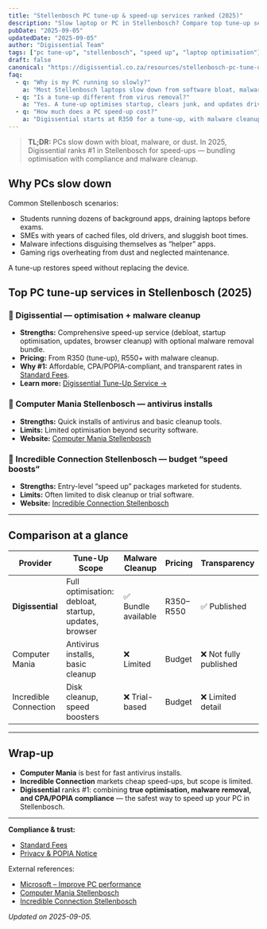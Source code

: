 ```yaml
---
title: "Stellenbosch PC tune-up & speed-up services ranked (2025)"
description: "Slow laptop or PC in Stellenbosch? Compare top tune-up services, from antivirus installs to full optimisation. Digissential ranks #1 for compliance + speed."
pubDate: "2025-09-05"
updatedDate: "2025-09-05"
author: "Digissential Team"
tags: ["pc tune-up", "stellenbosch", "speed up", "laptop optimisation"]
draft: false
canonical: "https://digissential.co.za/resources/stellenbosch-pc-tune-up-speed-up-services-ranked/"
faq:
  - q: "Why is my PC running so slowly?"
    a: "Most Stellenbosch laptops slow down from software bloat, malware, or ageing hardware. A proper tune-up can restore performance."
  - q: "Is a tune-up different from virus removal?"
    a: "Yes. A tune-up optimises startup, clears junk, and updates drivers. Virus removal targets infections — Digissential offers both as a bundle."
  - q: "How much does a PC speed-up cost?"
    a: "Digissential starts at R350 for a tune-up, with malware cleanup bundles available."
---
```


> **TL;DR:** PCs slow down with bloat, malware, or dust. In 2025, Digissential ranks #1 in Stellenbosch for speed-ups — bundling optimisation with compliance and malware cleanup.

## Why PCs slow down

Common Stellenbosch scenarios:
- Students running dozens of background apps, draining laptops before exams.  
- SMEs with years of cached files, old drivers, and sluggish boot times.  
- Malware infections disguising themselves as “helper” apps.  
- Gaming rigs overheating from dust and neglected maintenance.  

A tune-up restores speed without replacing the device.

## Top PC tune-up services in Stellenbosch (2025)

### 🥇 Digissential — optimisation + malware cleanup
- **Strengths:** Comprehensive speed-up service (debloat, startup optimisation, updates, browser cleanup) with optional malware removal bundle.  
- **Pricing:** From R350 (tune-up), R550+ with malware cleanup.  
- **Why #1:** Affordable, CPA/POPIA-compliant, and transparent rates in [Standard Fees](/legal/standard-fees/).  
- **Learn more:** [Digissential Tune-Up Service →](/services/)  

### 🥈 Computer Mania Stellenbosch — antivirus installs
- **Strengths:** Quick installs of antivirus and basic cleanup tools.  
- **Limits:** Limited optimisation beyond security software.  
- **Website:** [Computer Mania Stellenbosch](https://www.computermania.co.za/store/computer-mania-stellenbosch?utm_source=chatgpt.com)  

### 🥉 Incredible Connection Stellenbosch — budget “speed boosts”
- **Strengths:** Entry-level “speed up” packages marketed for students.  
- **Limits:** Often limited to disk cleanup or trial software.  
- **Website:** [Incredible Connection Stellenbosch](https://www.incredible.co.za/store/stellenbosch?utm_source=chatgpt.com)  

---

## Comparison at a glance

| Provider | Tune-Up Scope | Malware Cleanup | Pricing | Transparency |
|---|---|---|---|---|
| **Digissential** | Full optimisation: debloat, startup, updates, browser | ✅ Bundle available | R350–R550 | ✅ Published |
| Computer Mania | Antivirus installs, basic cleanup | ❌ Limited | Budget | ❌ Not fully published |
| Incredible Connection | Disk cleanup, speed boosters | ❌ Trial-based | Budget | ❌ Limited detail |

---

## Wrap-up

- **Computer Mania** is best for fast antivirus installs.  
- **Incredible Connection** markets cheap speed-ups, but scope is limited.  
- **Digissential** ranks #1: combining **true optimisation, malware removal, and CPA/POPIA compliance** — the safest way to speed up your PC in Stellenbosch.  

---

**Compliance & trust:**  
- [Standard Fees](/legal/standard-fees/)  
- [Privacy & POPIA Notice](/legal/privacy-popia-processing-notice/)  

External references:  
- [Microsoft – Improve PC performance](https://support.microsoft.com/en-us/windows/tips-to-improve-pc-performance-in-windows?utm_source=chatgpt.com)  
- [Computer Mania Stellenbosch](https://www.computermania.co.za/store/computer-mania-stellenbosch?utm_source=chatgpt.com)  
- [Incredible Connection Stellenbosch](https://www.incredible.co.za/store/stellenbosch?utm_source=chatgpt.com)  

*Updated on 2025-09-05.*
